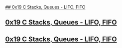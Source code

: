 <ins> ## 0x19 C Stacks, Queues - LIFO, FIFO</ins>
 ## <ins>0x19 C Stacks, Queues - LIFO, FIFO</ins>
 ## <ins> [0x19 C Stacks, Queues - LIFO, FIFO](https://data-flair.training/blogs/stacks-and-queues-in-c/)</ins>
